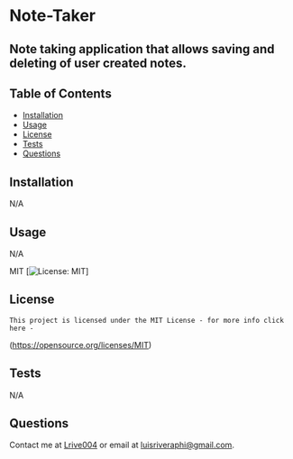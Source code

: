 # Note-Taker
  ## Note taking application that allows saving and deleting of user created notes.

  ## Table of Contents
  - [Installation](#installation)
  - [Usage](#usage)
  - [License](#license)
  - [Tests](#tests)
  - [Questions](#questions)

  ## Installation
  N/A
  ## Usage
  N/A
  
  MIT
  [![License: MIT](https://img.shields.io/badge/License-MIT-yellow.svg)]
  ## License 
    This project is licensed under the MIT License - for more info click here -
  (https://opensource.org/licenses/MIT)
  ## Tests
  N/A
  ## Questions
  Contact me at [Lrive004](https://github.com/Lrive004) or email at luisriveraphi@gmail.com.
